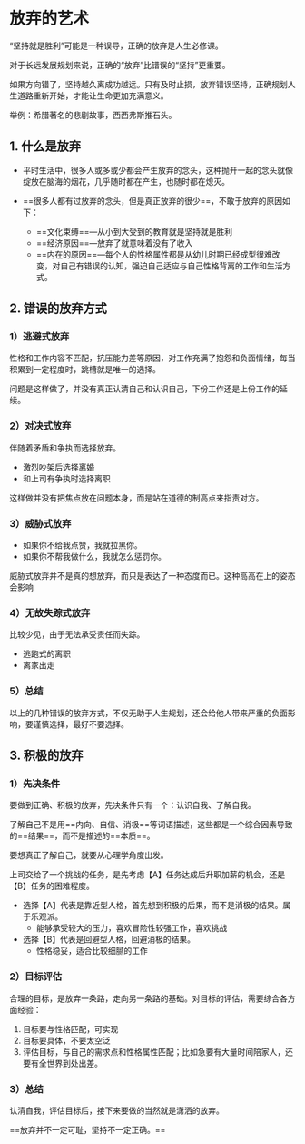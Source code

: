 # 放弃的艺术

“坚持就是胜利”可能是一种误导，正确的放弃是人生必修课。

对于长远发展规划来说，正确的“放弃”比错误的“坚持”更重要。

如果方向错了，坚持越久离成功越远。只有及时止损，放弃错误坚持，正确规划人生道路重新开始，才能让生命更加充满意义。

举例：希腊著名的悲剧故事，西西弗斯推石头。

## 1. 什么是放弃

* 平时生活中，很多人或多或少都会产生放弃的念头，这种抛开一起的念头就像绽放在脑海的烟花，几乎随时都在产生，也随时都在熄灭。

* ==很多人都有过放弃的念头，但是真正放弃的很少==，不敢于放弃的原因如下：
  * ==文化束缚==—从小到大受到的教育就是坚持就是胜利
  * ==经济原因==—放弃了就意味着没有了收入
  * ==内在的原因==—每个人的性格属性都是从幼儿时期已经成型很难改变，对自己有错误的认知，强迫自己适应与自己性格背离的工作和生活方式。

## 2. 错误的放弃方式

### 1）逃避式放弃

性格和工作内容不匹配，抗压能力差等原因，对工作充满了抱怨和负面情绪，每当积累到一定程度时，跳槽就是唯一的选择。

问题是这样做了，并没有真正认清自己和认识自己，下份工作还是上份工作的延续。

### 2）对决式放弃

伴随着矛盾和争执而选择放弃。

* 激烈吵架后选择离婚
* 和上司有争执时选择离职

这样做并没有把焦点放在问题本身，而是站在道德的制高点来指责对方。

### 3）威胁式放弃

* 如果你不给我点赞，我就拉黑你。
* 如果你不帮我做什么，我就怎么惩罚你。

威胁式放弃并不是真的想放弃，而只是表达了一种态度而已。这种高高在上的姿态会影响

### 4）无故失踪式放弃

比较少见，由于无法承受责任而失踪。

* 逃跑式的离职
* 离家出走

### 5）总结

以上的几种错误的放弃方式，不仅无助于人生规划，还会给他人带来严重的负面影响，要谨慎选择，最好不要选择。

## 3. 积极的放弃

### 1）先决条件

要做到正确、积极的放弃，先决条件只有一个：认识自我、了解自我。

了解自己不是用==内向、自信、消极==等词语描述，这些都是一个综合因素导致的==结果==，而不是描述的==本质==。

要想真正了解自己，就要从心理学角度出发。

上司交给了一个挑战的任务，是先考虑【A】任务达成后升职加薪的机会，还是【B】任务的困难程度。

* 选择【A】代表是靠近型人格，首先想到积极的后果，而不是消极的结果。属于乐观派。
  * 能够承受较大的压力，喜欢冒险性较强工作，喜欢挑战
* 选择【B】代表是回避型人格，回避消极的结果。
  * 性格稳妥，适合比较细腻的工作

### 2）目标评估

合理的目标，是放弃一条路，走向另一条路的基础。对目标的评估，需要综合各方面经验：

1. 目标要与性格匹配，可实现
2. 目标要具体，不要太空泛
3. 评估目标，与自己的需求点和性格属性匹配；比如急要有大量时间陪家人，还要有全世界到处出差。

### 3）总结

认清自我，评估目标后，接下来要做的当然就是潇洒的放弃。

==放弃并不一定可耻，坚持不一定正确。==